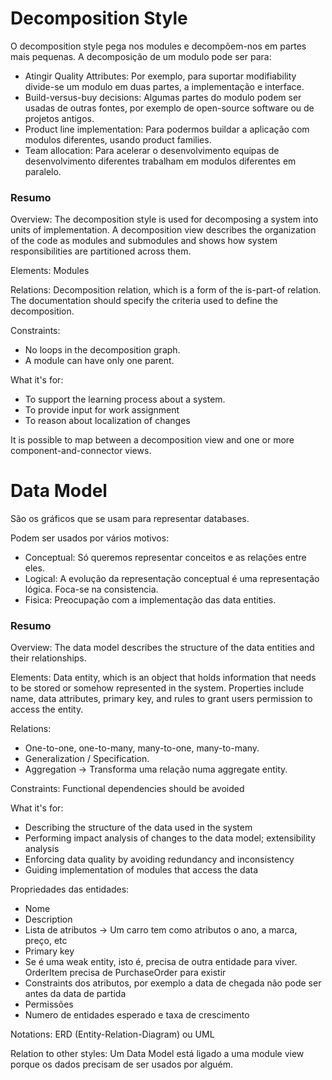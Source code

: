 # Decomposition Style

O decomposition style pega nos modules e decompõem-nos em partes mais pequenas. A decomposição de um modulo pode ser para:

- Atingir Quality Attributes: Por exemplo, para suportar modifiability divide-se um modulo em duas partes, a implementação e interface.
- Build-versus-buy decisions: Algumas partes do modulo podem ser usadas de outras fontes, por exemplo de open-source software ou de projetos antigos.
- Product line implementation: Para podermos buildar a aplicação com modulos diferentes, usando product families.
- Team allocation: Para acelerar o desenvolvimento equipas de desenvolvimento diferentes trabalham em modulos diferentes em paralelo.

### Resumo

Overview: The decomposition style is used for decomposing a system into units of implementation. A decomposition view describes the organization of the code as modules and submodules and shows how system responsibilities are partitioned across them.

Elements: Modules

Relations: Decomposition relation, which is a form of the is-part-of relation. The documentation should specify the criteria used to define the decomposition.

Constraints:

- No loops in the decomposition graph.
- A module can have only one parent.

What it's for:

- To support the learning process about a system.
- To provide input for work assignment
- To reason about localization of changes

It is possible to map between a decomposition view and one or more component-and-connector views.

# Data Model

São os gráficos que se usam para representar databases.

Podem ser usados por vários motivos:

- Conceptual: Só queremos representar conceitos e as relações entre eles.
- Logical: A evolução da representação conceptual é uma representação lógica. Foca-se na consistencia.
- Fisica: Preocupação com a implementação das data entities.

### Resumo

Overview: The data model describes the structure of the data entities and their relationships.

Elements: Data entity, which is an object that holds information that needs to be stored or somehow represented in the system. Properties include name, data attributes, primary key, and rules to grant users permission to access the entity.

Relations:

- One-to-one, one-to-many, many-to-one, many-to-many.
- Generalization / Specification.
- Aggregation -> Transforma uma relação numa aggregate entity.

Constraints: Functional dependencies should be avoided

What it's for:

- Describing the structure of the data used in the system
- Performing impact analysis of changes to the data model; extensibility analysis
- Enforcing data quality by avoiding redundancy and inconsistency
- Guiding implementation of modules that access the data

Propriedades das entidades:

- Nome
- Description
- Lista de atributos -> Um carro tem como atributos o ano, a marca, preço, etc
- Primary key
- Se é uma weak entity, isto é, precisa de outra entidade para viver. OrderItem precisa de PurchaseOrder para existir
- Constraints dos atributos, por exemplo a data de chegada não pode ser antes da data de partida
- Permissões
- Numero de entidades esperado e taxa de crescimento

Notations: ERD (Entity-Relation-Diagram) ou UML

Relation to other styles: Um Data Model está ligado a uma module view porque os dados precisam de ser usados por alguém.
